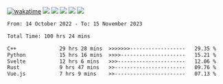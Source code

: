 [![wakatime](https://wakatime.com/badge/user/368879df-dc38-4b1a-86c4-8a2054a0e074.svg)](https://wakatime.com/@368879df-dc38-4b1a-86c4-8a2054a0e074)
<img src="https://img.shields.io/badge/Windows-0078D6?style=flat&logo=Windows&logoColor=white">
<img src="https://img.shields.io/badge/IntelliJ_IDEA-000000.svg?style=flat&logo=IntelliJ-IDEA&logoColor=white">
<img src="https://img.shields.io/badge/CLion-000000.svg?style=flat&logo=CLion&logoColor=white">
<img src="https://img.shields.io/badge/Visual_Studio_Code-007ACC?style=flat&logo=Visual-Studio-Code&logoColor=white">
<img src="https://img.shields.io/badge/Discord-5865F2?label=kano42&style=flat&logo=discord&logoColor=white">
<br>


<!--START_SECTION:waka-->

```txt
From: 14 October 2022 - To: 15 November 2023

Total Time: 100 hrs 24 mins

C++              29 hrs 28 mins  >>>>>>>------------------   29.35 %
Python           15 hrs 16 mins  >>>>---------------------   15.21 %
Svelte           12 hrs 6 mins   >>>----------------------   12.06 %
Rust             9 hrs 47 mins   >>-----------------------   09.76 %
Vue.js           7 hrs 9 mins    >>-----------------------   07.13 %
```

<!--END_SECTION:waka-->
